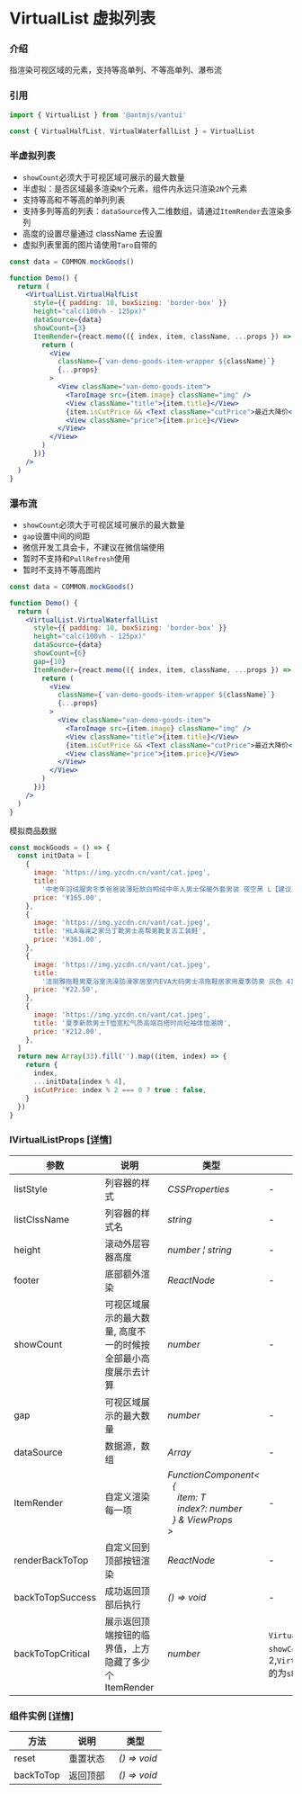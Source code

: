 # VirtualList 虚拟列表

### 介绍

指渲染可视区域的元素，支持等高单列、不等高单列、瀑布流

### 引用

```js
import { VirtualList } from '@antmjs/vantui'

const { VirtualHalfList, VirtualWaterfallList } = VirtualList
```

### 半虚拟列表

- `showCount`必须大于可视区域可展示的最大数量
- 半虚拟：是否区域最多渲染`N`个元素，组件内永远只渲染`2N`个元素
- 支持等高和不等高的单列列表
- 支持多列等高的列表：`dataSource`传入二维数组，请通过`ItemRender`去渲染多列
- 高度的设置尽量通过 className 去设置
- 虚拟列表里面的图片请使用`Taro`自带的

```jsx
const data = COMMON.mockGoods()

function Demo() {
  return (
    <VirtualList.VirtualHalfList
      style={{ padding: 10, boxSizing: 'border-box' }}
      height="calc(100vh - 125px)"
      dataSource={data}
      showCount={3}
      ItemRender={react.memo(({ index, item, className, ...props }) => {
        return (
          <View
            className={`van-demo-goods-item-wrapper ${className}`}
            {...props}
          >
            <View className="van-demo-goods-item">
              <TaroImage src={item.image} className="img" />
              <View className="title">{item.title}</View>
              {item.isCutPrice && <Text className="cutPrice">最近大降价</Text>}
              <View className="price">{item.price}</View>
            </View>
          </View>
        )
      })}
    />
  )
}
```

### 瀑布流

- `showCount`必须大于可视区域可展示的最大数量
- `gap`设置中间的间距
- 微信开发工具会卡，不建议在微信端使用
- 暂时不支持和`PullRefresh`使用
- 暂时不支持不等高图片

```jsx
const data = COMMON.mockGoods()

function Demo() {
  return (
    <VirtualList.VirtualWaterfallList
      style={{ padding: 10, boxSizing: 'border-box' }}
      height="calc(100vh - 125px)"
      dataSource={data}
      showCount={6}
      gap={10}
      ItemRender={react.memo(({ index, item, className, ...props }) => {
        return (
          <View
            className={`van-demo-goods-item-wrapper ${className}`}
            {...props}
          >
            <View className="van-demo-goods-item">
              <TaroImage src={item.image} className="img" />
              <View className="title">{item.title}</View>
              {item.isCutPrice && <Text className="cutPrice">最近大降价</Text>}
              <View className="price">{item.price}</View>
            </View>
          </View>
        )
      })}
    />
  )
}
```

模拟商品数据

```js common
const mockGoods = () => {
  const initData = [
    {
      image: 'https://img.yzcdn.cn/vant/cat.jpeg',
      title:
        '中老年羽绒服男冬季爸爸装薄短款白鸭绒中年人男士保暖外套男装 夜空黑 L【建议115斤以内】',
      price: '¥165.00',
    },
    {
      image: 'https://img.yzcdn.cn/vant/cat.jpeg',
      title: 'HLA海澜之家马丁靴男士高帮男靴复古工装鞋',
      price: '¥361.00',
    },
    {
      image: 'https://img.yzcdn.cn/vant/cat.jpeg',
      title:
        '洁丽雅拖鞋男夏浴室洗澡防滑家居室内EVA大码男士凉拖鞋居家用夏季防臭 灰色 41-42【标准码】',
      price: '¥22.50',
    },
    {
      image: 'https://img.yzcdn.cn/vant/cat.jpeg',
      title: '夏季新款男士T恤宽松气质高端百搭时尚短袖体恤潮牌',
      price: '¥212.00',
    },
  ]
  return new Array(33).fill('').map((item, index) => {
    return {
      index,
      ...initData[index % 4],
      isCutPrice: index % 2 === 0 ? true : false,
    }
  })
}
```

### IVirtualListProps<T> [[详情]](https://github.com/AntmJS/vantui/tree/main/packages/vantui/types/virtual-list.d.ts)

| 参数              | 说明                                                           | 类型                                                                                                                                                                                                                                                       | 默认值                                                                     | 必填    |
| ----------------- | -------------------------------------------------------------- | ---------------------------------------------------------------------------------------------------------------------------------------------------------------------------------------------------------------------------------------------------------- | -------------------------------------------------------------------------- | ------- |
| listStyle         | 列容器的样式                                                   | _&nbsp;&nbsp;CSSProperties<br/>_                                                                                                                                                                                                                           | -                                                                          | `false` |
| listClssName      | 列容器的样式名                                                 | _&nbsp;&nbsp;string<br/>_                                                                                                                                                                                                                                  | -                                                                          | `false` |
| height            | 滚动外层容器高度                                               | _&nbsp;&nbsp;number&nbsp;&brvbar;&nbsp;string<br/>_                                                                                                                                                                                                        | -                                                                          | `true`  |
| footer            | 底部额外渲染                                                   | _&nbsp;&nbsp;ReactNode<br/>_                                                                                                                                                                                                                               | -                                                                          | `false` |
| showCount         | 可视区域展示的最大数量, 高度不一的时候按全部最小高度展示去计算 | _&nbsp;&nbsp;number<br/>_                                                                                                                                                                                                                                  | -                                                                          | `true`  |
| gap               | 可视区域展示的最大数量                                         | _&nbsp;&nbsp;number<br/>_                                                                                                                                                                                                                                  | -                                                                          | `false` |
| dataSource        | 数据源，数组                                                   | _&nbsp;&nbsp;Array<T><br/>_                                                                                                                                                                                                                                | -                                                                          | `true`  |
| ItemRender        | 自定义渲染每一项                                               | _&nbsp;&nbsp;FunctionComponent<<br/>&nbsp;&nbsp;&nbsp;&nbsp;{<br/>&nbsp;&nbsp;&nbsp;&nbsp;&nbsp;&nbsp;item:&nbsp;T<br/>&nbsp;&nbsp;&nbsp;&nbsp;&nbsp;&nbsp;index?:&nbsp;number<br/>&nbsp;&nbsp;&nbsp;&nbsp;}&nbsp;&&nbsp;ViewProps<br/>&nbsp;&nbsp;><br/>_ | -                                                                          | `true`  |
| renderBackToTop   | 自定义回到顶部按钮渲染                                         | _&nbsp;&nbsp;ReactNode<br/>_                                                                                                                                                                                                                               | -                                                                          | `false` |
| backToTopSuccess  | 成功返回顶部后执行                                             | _&nbsp;&nbsp;()&nbsp;=>&nbsp;void<br/>_                                                                                                                                                                                                                    | -                                                                          | `false` |
| backToTopCritical | 展示返回顶端按钮的临界值，上方隐藏了多少个 ItemRender          | _&nbsp;&nbsp;number<br/>_                                                                                                                                                                                                                                  | `VirtualHalfList`的为`showCount`乘 2,`VirtualWaterfallList`的为`showCount` | `false` |

### 组件实例 [[详情]](https://github.com/AntmJS/vantui/tree/main/packages/vantui/types/virtual-list.d.ts)

| 方法      | 说明     | 类型                                    |
| --------- | -------- | --------------------------------------- |
| reset     | 重置状态 | _&nbsp;&nbsp;()&nbsp;=>&nbsp;void<br/>_ |
| backToTop | 返回顶部 | _&nbsp;&nbsp;()&nbsp;=>&nbsp;void<br/>_ |
